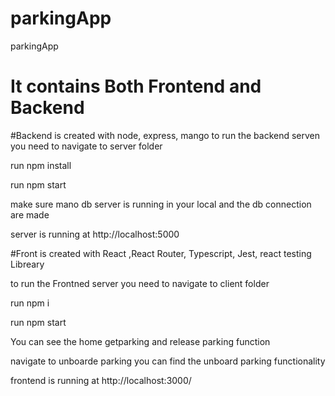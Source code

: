# parkingApp
parkingApp

# It contains Both Frontend and Backend

#Backend is created with node, express, mango
  to run the backend serven you need to navigate to server folder 
  
  run npm install 
  
  run npm start
  
  make sure mano db server is running in your local and the db connection are made
  
  server is running at http://localhost:5000
  
  
#Front is created with React ,React Router,  Typescript, Jest, react testing Libreary

  to run the Frontned server you need to navigate to client folder 
  
  run npm i
  
  run npm start
  
  You can see the home getparking and release parking function 
  
  navigate to unboarde parking you can find the unboard parking functionality 
  
  frontend is running at http://localhost:3000/
  
